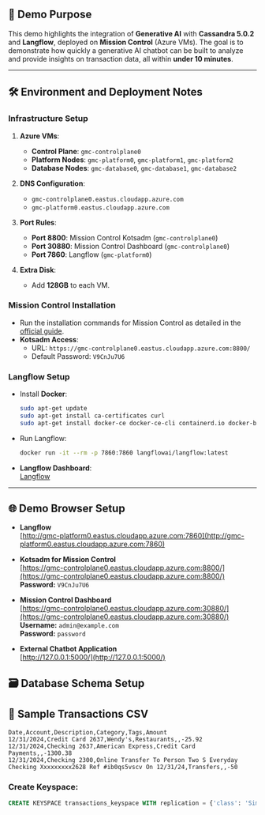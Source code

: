 ## 🌟 Demo Purpose

This demo highlights the integration of **Generative AI** with **Cassandra 5.0.2** and **Langflow**, deployed on **Mission Control** (Azure VMs). The goal is to demonstrate how quickly a generative AI chatbot can be built to analyze and provide insights on transaction data, all within **under 10 minutes**.

---

## 🛠️ Environment and Deployment Notes

### **Infrastructure Setup**

1. **Azure VMs**:
    - **Control Plane**: `gmc-controlplane0`
    - **Platform Nodes**: `gmc-platform0`, `gmc-platform1`, `gmc-platform2`
    - **Database Nodes**: `gmc-database0`, `gmc-database1`, `gmc-database2`

2. **DNS Configuration**:
    - `gmc-controlplane0.eastus.cloudapp.azure.com`
    - `gmc-platform0.eastus.cloudapp.azure.com`

3. **Port Rules**:
    - **Port 8800**: Mission Control Kotsadm (`gmc-controlplane0`)
    - **Port 30880**: Mission Control Dashboard (`gmc-controlplane0`)
    - **Port 7860**: Langflow (`gmc-platform0`)

4. **Extra Disk**:
    - Add **128GB** to each VM.

### **Mission Control Installation**
- Run the installation commands for Mission Control as detailed in the [official guide](https://docs.datastax.com/en/mission-control/install/server-runtime.html).
- **Kotsadm Access**:
    - URL: `https://gmc-controlplane0.eastus.cloudapp.azure.com:8800/`
    - Default Password: `V9CnJu7U6`

### **Langflow Setup**
- Install **Docker**:
    ```bash
    sudo apt-get update
    sudo apt-get install ca-certificates curl
    sudo apt-get install docker-ce docker-ce-cli containerd.io docker-buildx-plugin docker-compose-plugin
    ```
- Run Langflow:
    ```bash
    docker run -it --rm -p 7860:7860 langflowai/langflow:latest
    ```
- **Langflow Dashboard**:  
  [Langflow](http://gmc-platform0.eastus.cloudapp.azure.com:7860)

---

## 🌐 Demo Browser Setup

- **Langflow**  
  [http://gmc-platform0.eastus.cloudapp.azure.com:7860](http://gmc-platform0.eastus.cloudapp.azure.com:7860)

- **Kotsadm for Mission Control**  
  [https://gmc-controlplane0.eastus.cloudapp.azure.com:8800/](https://gmc-controlplane0.eastus.cloudapp.azure.com:8800/)  
  **Password:** `V9CnJu7U6`

- **Mission Control Dashboard**  
  [https://gmc-controlplane0.eastus.cloudapp.azure.com:30880/](https://gmc-controlplane0.eastus.cloudapp.azure.com:30880/)  
  **Username:** `admin@example.com`  
  **Password:** `password`

- **External Chatbot Application**  
  [http://127.0.0.1:5000/](http://127.0.0.1:5000/)

## 🗃️ Database Schema Setup

## 📄 Sample Transactions CSV

```csv
Date,Account,Description,Category,Tags,Amount
12/31/2024,Credit Card 2637,Wendy's,Restaurants,,-25.92
12/31/2024,Checking 2637,American Express,Credit Card Payments,,-1300.38
12/31/2024,Checking 2300,Online Transfer To Person Two S Everyday Checking Xxxxxxxxx2628 Ref #ib0qs5vscv On 12/31/24,Transfers,,-50
```

### Create Keyspace:
```sql
CREATE KEYSPACE transactions_keyspace WITH replication = {'class': 'SimpleStrategy', 'replication_factor': 1};
